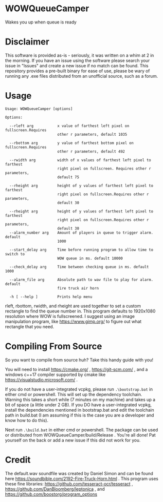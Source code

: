 # WOWQueueCamper
Wakes you up when queue is ready

# Disclaimer
This software is provided as-is - seriously, it was written on a whim at 2 in the morning. If you have an issue using the software please search your issue in "Issues" and create a new issue if no match can be found. This repository provides a pre-built binary for ease of use, please be wary of running any .exe files distributed from an unofficial source, such as a forum.

# Usage
```
Usage: WOWQueueCamper [options]

Options:

  --rleft arg           x value of farthest left pixel on fullscreen.Requires
                        other r parameters, default 1035
                        
  --rbottom arg         y value of farthest bottom pixel on fullscreen.Requires
                        other r parameters, default 492
                        
  --rwidth arg          width of x values of farthest left pixel to farthest
                        right pixel on fullscreen. Requires other r parameters,
                        default 75
                        
  --rheight arg         height of y values of farthest left pixel to farthest
                        right pixel on fullscreen.Requires other r parameters,
                        default 30
                        
  --rheight arg         height of y values of farthest left pixel to farthest
                        right pixel on fullscreen.Requires other r parameters,
                        default 30
  --alarm_number arg    Amount of players in queue to trigger alarm. default
                        1000
                        
  --start_delay arg     Time before running program to allow time to switch to
                        WOW queue in ms. default 10000
                        
  --check_delay arg     Time between checking queue in ms. default 1000
  
  --alarm_file arg      Absolute path to wav file to play for alarm. default
                        fire truck air horn
                        
  -h [ --help ]         Prints help menu
 ```
  
rleft, rbottom, rwidth, and rheight are used together to set a custom rectangle to find the queue number in. This program defaults to 1920x1080 resolution where WOW is fullscreened. I suggest using an image manipulation program, like https://www.gimp.org/ to figure out what rectangle that you need.

# Compiling From Source
So you want to compile from source huh? Take this handy guide with you!

You will need to install https://cmake.org/ , https://git-scm.com/ , and a windows c++17 compiler supported by cmake like https://visualstudio.microsoft.com/ . 

If you do not have a user-integrated vcpkg, please run ```.\bootstrap.bat``` in either cmd or powershell. This will set up the dependency toolchain. Warning this takes a short while (7 minutes on my machine) and takes up a bit of space (a little under 2 GB). If you DO have a user-integrated vcpkg, install the dependencies mentioned in bootstrap.bat and edit the toolchain path in build.bat (I am assuming if this is the case you are a developer and know how to do this).

Next run ```.\build.bat``` in either cmd or powershell. The package can be used or distributed from WOWQueueCamper/build/Release . You're all done! Pat yourself on the back or add a new issue if this did not work for you.

# Credit
The default.wav soundfile was created by Daniel Simon and can be found here https://soundbible.com/2192-Fire-Truck-Horn.html . 
This program uses these fine libraries: https://github.com/tesseract-ocr/tesseract , https://github.com/DanBloomberg/leptonica , and https://github.com/boostorg/program_options
